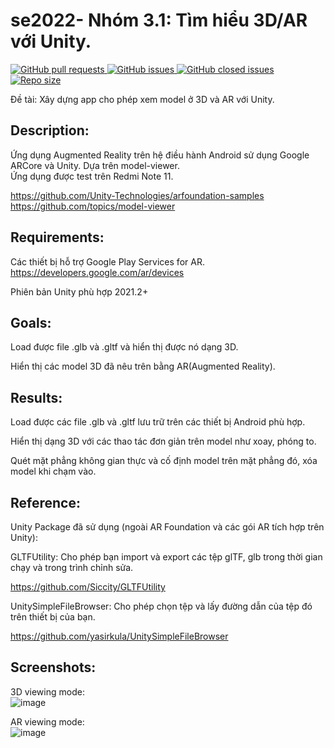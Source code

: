 # se2022- Nhóm 3.1: Tìm hiểu 3D/AR với Unity.
<a href = "https://github.com/Luo1604/se2022-3.1/pulls">
  <img alt="GitHub pull requests" src=https://img.shields.io/github/issues-pr/Luo1604/se2022-3.1>
</a>
<a href= "https://github.com/Luo1604/se2022-3.1/issues">
  <img alt="GitHub issues" src="https://img.shields.io/github/issues/Luo1604/se2022-3.1?style=plastic">
</a>
<a href= "https://github.com/Luo1604/se2022-3.1/issues?q=is%3Aissue+is%3Aclosed">
  <img alt="GitHub closed issues" src="https://img.shields.io/github/issues-closed-raw/Luo1604/se2022-3.1">
</a>
<a href = "repo">
  <img alt="Repo size" src=https://img.shields.io/github/repo-size/Luo1604/se2022-3.1>
</a>  

Đề tài: Xây dựng app cho phép xem model ở 3D và AR với Unity.

## Description:
Ứng dụng Augmented Reality trên hệ điều hành Android sử dụng Google ARCore và Unity. Dựa trên model-viewer.  
Ứng dụng được test trên Redmi Note 11.   

https://github.com/Unity-Technologies/arfoundation-samples  
https://github.com/topics/model-viewer  

## Requirements:
Các thiết bị hỗ trợ Google Play Services for AR.
https://developers.google.com/ar/devices

Phiên bản Unity phù hợp 2021.2+

## Goals:
Load được file .glb và .gltf và hiển thị được nó dạng 3D.

Hiển thị các model 3D đã nêu trên bằng AR(Augmented Reality).

## Results:
Load được các file .glb và .gltf lưu trữ trên các thiết bị Android phù hợp.

Hiển thị dạng 3D với các thao tác đơn giản trên model như xoay, phóng to.

Quét mặt phẳng không gian thực và cố định model trên mặt phẳng đó, xóa model khi chạm vào.

## Reference:
Unity Package đã sử dụng (ngoài AR Foundation và các gói AR tích hợp trên Unity):

GLTFUtility: Cho phép bạn import và export các tệp glTF, glb trong thời gian chạy và trong trình chỉnh sửa.

https://github.com/Siccity/GLTFUtility

UnitySimpleFileBrowser: Cho phép chọn tệp và lấy đường dẫn của tệp đó trên thiết bị của bạn.

https://github.com/yasirkula/UnitySimpleFileBrowser

## Screenshots:
3D viewing mode:  
![image](https://user-images.githubusercontent.com/92431917/216575542-fd05d350-dd19-4a4c-81fb-48c3603c161c.png)

AR viewing mode:  
![image](https://user-images.githubusercontent.com/92431917/216575757-b118e5c5-ce8a-4532-9750-d9879a9c073a.png)
